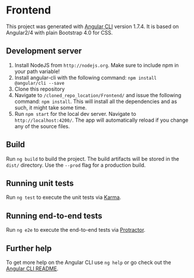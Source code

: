 # Frontend

This project was generated with [Angular CLI](https://github.com/angular/angular-cli) version 1.7.4. It is based on Angular2/4 with plain Bootstrap 4.0 for CSS.

## Development server

1. Install NodeJS from `http://nodejs.org`. Make sure to include npm in your path variable!
2. Install angular-cli with the following command: `npm install @angular/cli --save`
3. Clone this repository
4. Navigate to `/cloned_repo_location/Frontend/` and issue the following command: `npm install`. This will install all the dependencies and as such, it might take some time.
5. Run `npm start` for the local dev server. Navigate to `http://localhost:4200/`. The app will automatically reload if you change any of the source files.

## Build

Run `ng build` to build the project. The build artifacts will be stored in the `dist/` directory. Use the `--prod` flag for a production build.

## Running unit tests

Run `ng test` to execute the unit tests via [Karma](https://karma-runner.github.io).

## Running end-to-end tests

Run `ng e2e` to execute the end-to-end tests via [Protractor](http://www.protractortest.org/).

## Further help

To get more help on the Angular CLI use `ng help` or go check out the [Angular CLI README](https://github.com/angular/angular-cli/blob/master/README.md).